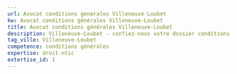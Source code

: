 ```yaml
---
url: Avocat conditions generales Villeneuve-Loubet
kw: Avocat conditions générales Villeneuve-Loubet
title: Avocat conditions générales Villeneuve-Loubet
description: Villeneuve-Loubet - confiez-nous votre dossier conditions générales
tag_ville: Villeneuve-Loubet
competence: conditions générales
expertise: droit-ntic
extertise_id: 1
---
```

